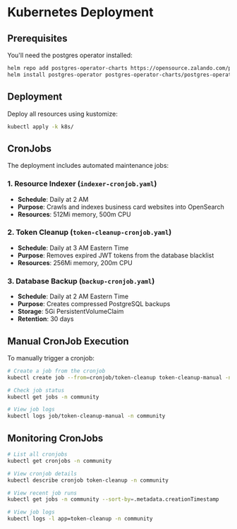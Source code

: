 # Kubernetes Deployment

## Prerequisites

You'll need the postgres operator installed:

```bash
helm repo add postgres-operator-charts https://opensource.zalando.com/postgres-operator/charts/postgres-operator
helm install postgres-operator postgres-operator-charts/postgres-operator
```

## Deployment

Deploy all resources using kustomize:

```bash
kubectl apply -k k8s/
```

## CronJobs

The deployment includes automated maintenance jobs:

### 1. Resource Indexer (`indexer-cronjob.yaml`)

- **Schedule**: Daily at 2 AM
- **Purpose**: Crawls and indexes business card websites into OpenSearch
- **Resources**: 512Mi memory, 500m CPU

### 2. Token Cleanup (`token-cleanup-cronjob.yaml`)

- **Schedule**: Daily at 3 AM Eastern Time
- **Purpose**: Removes expired JWT tokens from the database blacklist
- **Resources**: 256Mi memory, 200m CPU

### 3. Database Backup (`backup-cronjob.yaml`)

- **Schedule**: Daily at 2 AM Eastern Time
- **Purpose**: Creates compressed PostgreSQL backups
- **Storage**: 5Gi PersistentVolumeClaim
- **Retention**: 30 days

## Manual CronJob Execution

To manually trigger a cronjob:

```bash
# Create a job from the cronjob
kubectl create job --from=cronjob/token-cleanup token-cleanup-manual -n community

# Check job status
kubectl get jobs -n community

# View job logs
kubectl logs job/token-cleanup-manual -n community
```

## Monitoring CronJobs

```bash
# List all cronjobs
kubectl get cronjobs -n community

# View cronjob details
kubectl describe cronjob token-cleanup -n community

# View recent job runs
kubectl get jobs -n community --sort-by=.metadata.creationTimestamp

# View job logs
kubectl logs -l app=token-cleanup -n community
```
